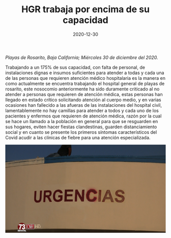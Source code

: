 ﻿---
layout: blog
title:  "HGR trabaja por encima de su capacidad"
date:   2020-12-30
categories: rosarito
permalink: /:categories/:title:output_ext
image: /img/cnr/2020-12-30-hgr-trabaja-por-encima-de-su-capacidad.png
alt: "HGR trabaja por encima de su capacidad"
autor: 
---


*Playas de Rosarito, Baja California; Miércoles 30 de diciembre del 2020.*


Trabajando a un 175% de sus capacidad, con falta de personal, de instalaciones dignas e insumos suficientes para atender a todas y cada una de las personas que requieren atención médico hospitalaria es la manera en como actualmente se encuentra trabajando el hospital general de playas de rosarito, este nosocomio anteriormente ha sido duramente criticado al no atender a personas que requieren de atención médica, estas personas han llegado en estado crítico solicitando atención al cuerpo medio, y en varias ocasiones han fallecido a las afueras de las instalaciones del hospital civil, lamentablemente no hay camillas para atender a todos y cada uno de los pacientes y enfermos que requieren de atención médica, razón por la cual se hace un llamado a la población en general para que se resguarden en sus hogares, eviten hacer fiestas clandestinas, guarden distanciamiento social y en cuanto se presente los primeros síntomas característicos del Covid acudir a las clínicas de fiebre para una atención especializada.

<div id="carouselExampleSlidesOnly" class="carousel slide" data-ride="carousel">
  <div class="carousel-inner">
    <div class="carousel-item active">
       <img class="d-block w-100" src="/img/cnr/2020-12-30-hgr-trabaja-por-encima-de-su-capacidad.png" loading="lazy"  alt="HGR trabaja por encima de su capacidad">
    </div>
  </div>
</div>